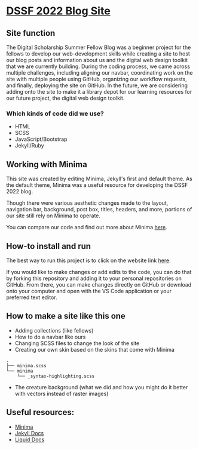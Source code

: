 # [DSSF 2022 Blog Site](https://cboucher01.github.io/dssf-blog/)

## Site function

The Digital Scholarship Summer Fellow Blog was a beginner project for the fellows to develop our web-development skills while creating a site to host our blog posts and information about us and the digital web design toolkit that we are currently building. During the coding process, we came across multiple challenges, including aligning our navbar, coordinating work on the site with multiple people using GitHub, organizing our workflow requests, and finally, deploying the site on GitHub. In the future, we are considering adding onto the site to make it a library depot for our learning resources for our future project, the digital web design toolkit. 

### Which kinds of code did we use?
- HTML
- SCSS
- JavaScript/Bootstrap
- Jekyll/Ruby

## Working with Minima
This site was created by editing Minima, Jekyll's first and default theme. As the default theme, Minima was a useful resource for developing the DSSF 2022 blog.

Though there were various aesthetic changes made to the layout, navigation bar, background, post box, titles, headers, and more, portions of our site still rely on Minima to operate.

You can compare our code and find out more about Minima [here](https://github.com/jekyll/minima).

## How-to install and run
The best way to run this project is to click on the website link [here](https://cboucher01.github.io/dssf-blog/).

If you would like to make changes or add edits to the code, you can do that by forking this repository and adding it to your personal repositories on GitHub. From there, you can make changes directly on GitHub or download onto your computer and open with the VS Code application or your preferred text editor. 

## How to make a site like this one
- Adding collections (like fellows)
- How to do a navbar like ours
- Changing SCSS files to change the look of the site
- Creating our own skin based on the skins that come with Minima
```
.
├── minima.scss
└── minima
    └── _syntax-highlighting.scss
```

- The creature background (what we did and how you might do it better with vectors instead of raster images)

## Useful resources:
- [Minima](https://github.com/jekyll/minima)
- [Jekyll Docs](https://jekyllrb.com/docs/)
- [Liquid Docs](https://shopify.github.io/liquid/)
